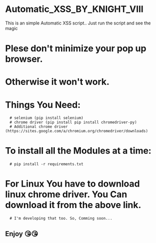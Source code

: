 # Automatic_XSS_BY_KNIGHT_VIII

This is an simple Automatic XSS script..
Just run the script and see the magic

# Plese don't minimize your pop up browser.
# Otherwise it won't work.

# Things You Need:
      # selenium (pip install selenium)
      # chrome driver (pip install pip install chromedriver-py)
      # Additional chrome driver (https://sites.google.com/a/chromium.org/chromedriver/downloads)
      
# To install all the Modules at a time:
      # pip install -r requirements.txt


# For Linux You have to download linux chrome driver. You Can download it from the above link.
      # I'm developing that too. So, Comming soon...
      

## Enjoy 😘😘

